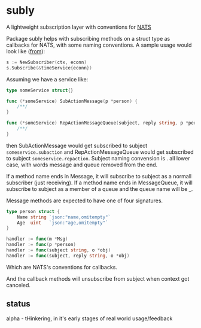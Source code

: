 # subly
A lightweight subscription layer with conventions for [NATS](http://nats.io/)

Package subly helps with subscribing methods on a struct type as callbacks for NATS, with some naming conventions. A sample usage would look like ([from](https://github.com/dc0d/subly/blob/master/sublyusage/sublyusage_test.go)):

```go
s := NewSubscriber(ctx, econn)
s.Subscribe(&timeService{econn})
```

Assuming we have a service like:

```go
type someService struct{}

func (*someService) SubActionMessage(p *person) {
    /**/
}

func (*someService) RepActionMessageQueue(subject, reply string, p *person) {
    /**/
}
```

then SubActionMessage would get subscribed to subject `someservice.subaction` and RepActionMessageQueue would get subscribed to subject `someservice.repaction`. Subject naming convension is <struct type name>.<method name> all lower case,
with words message and queue removed from the end.

If a method name ends in Message, it will subscribe to subject as a normall
subscriber (just receiving). If a method name ends in MessageQueue, it will subscribe
to subject as a member of a queue and the queue name will be <struct type name>_<method name>.

Message methods are expected to have one of four signatures.

```go
type person struct {
	Name string `json:"name,omitempty"`
	Age  uint   `json:"age,omitempty"`
}

handler := func(m *Msg)
handler := func(p *person)
handler := func(subject string, o *obj)
handler := func(subject, reply string, o *obj)
```

Which are NATS's conventions for callbacks.

And the callback methods will unsubscribe from subject when context got canceled.

## status
alpha - tHinkering, in it's early stages of real world usage/feedback
